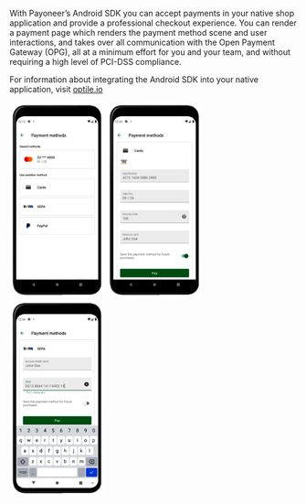 With Payoneer’s Android SDK you can accept payments in your native shop application and provide a professional checkout experience. You can render a payment page which renders the payment method scene and user interactions, and takes over all communication with the Open Payment Gateway (OPG), all at a minimum effort for you and your team, and without requiring a high level of PCI-DSS compliance.

For information about integrating the Android SDK into your native application, visit [optile.io](https://www.optile.io/sdks)

<img src="docs/payment_methods.png" width="33%"/> <img src="docs/card.png" width="33%"/> <img src="docs/sepa.png" width="33%"/> 